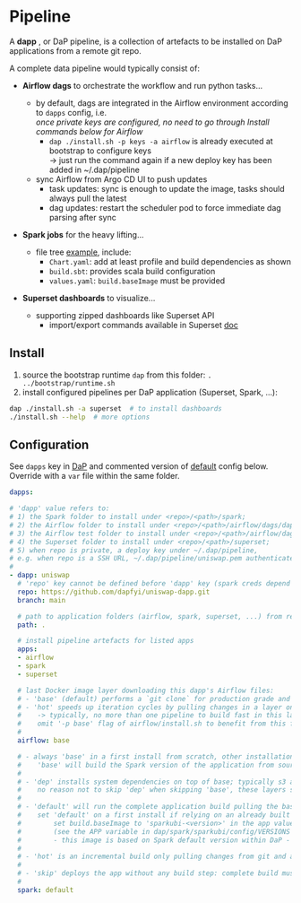 # Pipeline

A **dapp** , or DaP pipeline, is a collection of artefacts to be installed on DaP applications from a remote git repo.

A complete data pipeline would typically consist of:

- **Airflow dags** to orchestrate the workflow and run python tasks...
    - by default, dags are integrated in the Airflow environment according to `dapps` config, i.e.\
      *once private keys are configured, no need to go through Install commands below for Airflow*
        - `dap ./install.sh -p keys -a airflow` is already executed at bootstrap to configure keys\
            -> just run the command again if a new deploy key has been added in ~/.dap/pipeline
    - sync Airflow from Argo CD UI to push updates
        - task updates: sync is enough to update the image, tasks should always pull the latest
        - dag updates: restart the scheduler pod to force immediate dag parsing after sync

- **Spark jobs** for the heavy lifting...
    - file tree [example](https://github.com/dapfyi/uniswap-dapp/spark/uniswap), include:
        - `Chart.yaml`: add at least profile and build dependencies as shown
        - `build.sbt`: provides scala build configuration
        - `values.yaml`: `build.baseImage` must be provided

- **Superset dashboards** to visualize...
    - supporting zipped dashboards like Superset API
        - import/export commands available in Superset [doc](/superset)

## Install

1. source the bootstrap runtime `dap` from this folder: `. ../bootstrap/runtime.sh`
2. install configured pipelines per DaP application (Superset, Spark, ...):
```bash
dap ./install.sh -a superset  # to install dashboards
./install.sh --help  # more options
```

## Configuration

See `dapps` key in [DaP](/DaP) and commented version of [default](/DaP/live/dapps/default) config below. Override with a `var` file within the same folder.

```yaml
dapps:

# 'dapp' value refers to:
# 1) the Spark folder to install under <repo>/<path>/spark;
# 2) the Airflow folder to install under <repo>/<path>/airflow/dags/dapp;
# 3) the Airflow test folder to install under <repo>/<path>/airflow/dags/test/dapp;
# 4) the Superset folder to install under <repo>/<path>/superset;
# 5) when repo is private, a deploy key under ~/.dap/pipeline,
# e.g. when repo is a SSH URL, ~/.dap/pipeline/uniswap.pem authenticates the config below.
#
- dapp: uniswap
  # 'repo' key cannot be defined before 'dapp' key (spark creds depend on this parsing rule)
  repo: https://github.com/dapfyi/uniswap-dapp.git
  branch: main

  # path to application folders (airflow, spark, superset, ...) from repository root
  path: .

  # install pipeline artefacts for listed apps
  apps:
  - airflow
  - spark
  - superset

  # last Docker image layer downloading this dapp's Airflow files:
  # - 'base' (default) performs a `git clone` for production grade and released pipelines
  # - 'hot' speeds up iteration cycles by pulling changes in a layer on top of 'base'
  #    -> typically, no more than one pipeline to build fast in this layer
  #    omit '-p base' flag of airflow/install.sh to benefit from this feature
  #
  airflow: base

  # - always 'base' in a first install from scratch, other installation profiles skip build steps:
  #    'base' will build the Spark version of the application from source (~30m if not in cache)
  #
  # - 'dep' installs system dependencies on top of base; typically s3 and delta:
  #    no reason not to skip 'dep' when skipping 'base', these layers should only be built once
  #
  # - 'default' will run the complete application build pulling the base image from registry:
  #    set 'default' on a first install if relying on an already built base, e.g.
  #        set build.baseImage to 'sparkubi-<version>' in the app values.yaml to build on it,
  #        (see the APP variable in dap/spark/sparkubi/config/VERSIONS for SparkUBI <version>)
  #        - this image is based on Spark default version within DaP -
  #
  # - 'hot' is an incremental build only pulling changes from git and applying them on 'default'
  #
  # - 'skip' deploys the app without any build step: complete build must be available in registry
  #
  spark: default
```

